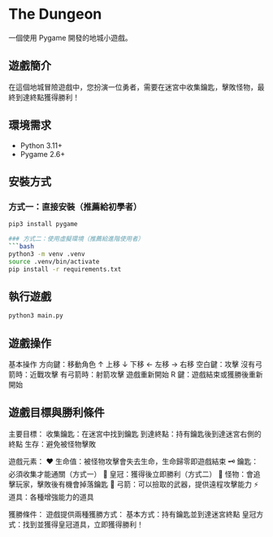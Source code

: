 # The Dungeon

一個使用 Pygame 開發的地城小遊戲。

## 遊戲簡介
在這個地城冒險遊戲中，您扮演一位勇者，需要在迷宮中收集鑰匙，擊敗怪物，最終到達終點獲得勝利！

## 環境需求
- Python 3.11+
- Pygame 2.6+

## 安裝方式

### 方式一：直接安裝（推薦給初學者）
```bash
pip3 install pygame

### 方式二：使用虛擬環境（推薦給進階使用者）
```bash
python3 -m venv .venv
source .venv/bin/activate
pip install -r requirements.txt
```

## 執行遊戲
```bash
python3 main.py
```

## 遊戲操作
基本操作
方向鍵：移動角色
↑ 上移
↓ 下移
← 左移
→ 右移
空白鍵：攻擊
沒有弓箭時：近戰攻擊
有弓箭時：射箭攻擊
遊戲重新開始
R 鍵：遊戲結束或獲勝後重新開始

## 遊戲目標與勝利條件
主要目標：
收集鑰匙：在迷宮中找到鑰匙
到達終點：持有鑰匙後到達迷宮右側的終點
生存：避免被怪物擊敗

遊戲元素：
❤️ 生命值：被怪物攻擊會失去生命，生命歸零即遊戲結束
🗝️ 鑰匙：必須收集才能通關（方式一）
👑 皇冠：獲得後立即勝利（方式二）
👹 怪物：會追擊玩家，擊敗後有機會掉落鑰匙
🏹 弓箭：可以撿取的武器，提供遠程攻擊能力
⚡ 道具：各種增強能力的道具

獲勝條件：
遊戲提供兩種獲勝方式：
基本方式：持有鑰匙並到達迷宮終點
皇冠方式：找到並獲得皇冠道具，立即獲得勝利！
